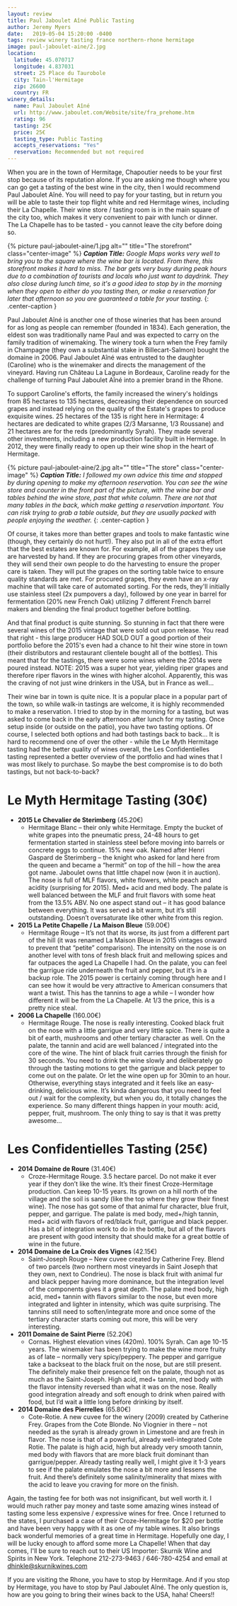 ```yaml
---
layout: review
title: Paul Jaboulet Aîné Public Tasting
author: Jeremy Myers
date:   2019-05-04 15:20:00 -0400
tags: review winery tasting france northern-rhone hermitage
image: paul-jaboulet-aine/2.jpg
location:
  latitude: 45.070717
  longitude: 4.837031
  street: 25 Place du Taurobole
  city: Tain-l'Hermitage
  zip: 26600
  country: FR
winery_details:
  name: Paul Jaboulet Aîné
  url: http://www.jaboulet.com/Website/site/fra_prehome.htm
  rating: 96
  tasting: 25€
  price: 25€
  tasting_type: Public Tasting
  accepts_reservations: "Yes"
  reservation: Recommended but not required
---
```


When you are in the town of Hermitage, Chapoutier needs to be your first stop because of its reputation alone.  If you are asking me though where you can go get a tasting of the best wine in the city, then I would recommend Paul Jaboulet Aîné.  You will need to pay for your tasting, but in return you will be able to taste their top flight white and red Hermitage wines, including their La Chapelle.  Their wine store / tasting room is in the main square of the city too, which makes it very convenient to pair with lunch or dinner.  The La Chapelle has to be tasted - you cannot leave the city before doing so.

{% picture paul-jaboulet-aine/1.jpg alt="" title="The storefront" class="center-image" %}
***Caption Title:*** *Google Maps works very well to bring you to the square where the wine bar is located.  From there, this storefront makes it hard to miss.  The bar gets very busy during peak hours due to a combination of tourists and locals who just want to daydrink.  They also close during lunch time, so it's a good idea to stop by in the morning when they open to either do you tasting then, or make a reservation for later that afternoon so you are guaranteed a table for your tasting.*
{: .center-caption }

Paul Jaboulet Aîné is another one of those wineries that has been around for as long as people can remember (founded in 1834).  Each generation, the eldest son was traditionally name Paul and was expected to carry on the family tradition of winemaking.  The winery took a turn when the Frey family in Champagne (they own a substantial stake in Billecart-Salmon) bought the domaine in 2006.  Paul Jaboulet Aîné was entrusted to the daughter (Caroline) who is the winemaker and directs the management of the vineyard.  Having run Château La Lagune in Bordeaux, Caroline ready for the challenge of turning Paul Jaboulet Aîné into a premier brand in the Rhone.  

To support Caroline's efforts, the family increased the winery's holdings from 85 hectares to 135 hectares, decreasing their dependence on sourced grapes and instead relying on the quality of the Estate's grapes to produce exquisite wines.  25 hectares of the 135 is right here in Hermitage: 4 hectares are dedicated to white grapes (2/3 Marsanne, 1/3 Roussane) and 21 hectares are for the reds (predominantly Syrah).  They made several other investments, including a new production facility built in Hermitage.  In 2012, they were finally ready to open up their wine shop in the heart of Hermitage.  

{% picture paul-jaboulet-aine/2.jpg alt="" title="The store" class="center-image" %}
***Caption Title:*** *I followed my own advice this time and stopped by during opening to make my afternoon reservation.  You can see the wine store and counter in the front part of the picture, with the wine bar and tables behind the wine store, past that white column.  There are not that many tables in the back, which make getting a reservation important.  You can risk trying to grab a table outside, but they are usually packed with people enjoying the weather.*
{: .center-caption }

Of course, it takes more than better grapes and tools to make fantastic wine (though, they certainly do not hurt!).  They also put in all of the extra effort that the best estates are known for.  For example, all of the grapes they use are harvested by hand.  If they are procuring grapes from other vineyards, they will send their own people to do the harvesting to ensure the proper care is taken.  They will put the grapes on the sorting table twice to ensure quality standards are met.  For procured grapes, they even have an x-ray machine that will take care of automated sorting.  For the reds, they'll initially use stainless steel (2x pumpovers a day), followed by one year in barrel for fermentation (20% new French Oak) utilizing 7 different French barrel makers and blending the final product together before bottling.  

And that final product is quite stunning.  So stunning in fact that there were several wines of the 2015 vintage that were sold out upon release.  You read that right - this large producer HAD SOLD OUT a good portion of their portfolio before the 2015's even had a chance to hit their wine store in town (their distributors and restaurant clientele bought all of the bottles).  This meant that for the tastings, there were some wines where the 2014s were poured instead.  NOTE: 2015 was a super hot year, yielding riper grapes and therefore riper flavors in the wines with higher alcohol.  Apparently, this was the craving of not just wine drinkers in the USA, but in France as well...  

Their wine bar in town is quite nice.  It is a popular place in a popular part of the town, so while walk-in tastings are welcome, it is highly recommended to make a reservation.  I tried to stop by in the morning for a tasting, but was asked to come back in the early afternoon after lunch for my tasting.  Once setup inside (or outside on the patio), you have two tasting options.  Of course, I selected both options and had both tastings back to back...  It is hard to recommend one of over the other - while the Le Myth Hermitage tasting had the better quality of wines overall, the Les Confidentielles tasting represented a better overview of the portfolio and had wines that I was most likely to purchase.  So maybe the best compromise is to do both tastings, but not back-to-back?

# Le Myth Hermitage Tasting (30€)
* **2015 Le Chevalier de Sterimberg** (45.20€)
  * Hermitage Blanc – their only white Hermitage.  Empty the bucket of white grapes into the pneumatic press, 24-48 hours to get fermentation started in stainless steel before moving into barrels or concrete eggs to continue.  15% new oak.  Named after Henri Gaspard de Sterimberg – the knight who asked for land here from the queen and became a “hermit” on top of the hill – how the area got name.  Jaboulet owns that little chapel now (won it in auction).  The nose is full of MLF flavors, white flowers, white peach and acidity (surprising for 2015).  Med+ acid and med body.  The palate is well balanced between the MLF and fruit flavors with some heat from the 13.5% ABV.  No one aspect stand out – it has good balance between everything.  It was served a bit warm, but it’s still outstanding.  Doesn’t oversaturate like other white from this region.  
* **2015 La Petite Chapelle / La Maison Bleue** (59.00€)
  * Hermitage Rouge – It’s not that its worse, its just from a different part of the hill (it was renamed La Maison Bleue in 2015 vintages onward to prevent that “petite” comparison).  The intensity on the nose is on another level with tons of fresh black fruit and mellowing spices and far outpaces the aged La Chapelle I had.  On the palate, you can feel the garrigue ride underneath the fruit and pepper, but it’s in a backup role.  The 2015 power is certainly coming through here and I can see how it would be very attractive to American consumers that want a twist.  This has the tannins to age a while – I wonder how different it will be from the La Chapelle.  At 1/3 the price, this is a pretty nice steal.  
* **2006 La Chapelle** (160.00€)
  * Hermitage Rouge.  The nose is really interesting.  Cooked black fruit on the nose with a little garrigue and very little spice.  There is quite a bit of earth, mushrooms and other tertiary character as well.  On the palate, the tannin and acid are well balanced / integrated into the core of the wine.  The hint of black fruit carries through the finish for 30 seconds.  You need to drink the wine slowly and deliberately go through the tasting motions to get the garrigue and black pepper to come out on the palate.  Or let the wine open up for 30min to an hour.  Otherwise, everything stays integrated and it feels like an easy-drinking, delicious wine.  It’s kinda dangerous that you need to feel out / wait for the complexity, but when you do, it totally changes the experience.  So many different things happen in your mouth: acid, pepper, fruit, mushroom.  The only thing to say is that it was pretty awesome…

# Les Confidentielles Tasting (25€)
* **2014 Domaine de Roure** (31.40€)
  * Croze-Hermitage Rouge.  3.5 hectare parcel.  Do not make it ever year if they don’t like the wine.  It’s their finest Croze-Hermitage production.  Can keep 10-15 years.  Its grown on a hill north of the village and the soil is sandy (like the top where they grow their finest wine).  The nose has got some of that animal fur character, blue fruit, pepper, and garrigue.  The palate is med body, med+/high tannin, med+ acid with flavors of red/black fruit, garrigue and black pepper.  Has a bit of integration work to do in the bottle, but all of the flavors are present with good intensity that should make for a great bottle of wine in the future.  
* **2014 Domaine de La Croix des Vignes** (42.15€)
  * Saint-Joseph Rouge – New cuvee created by Catherine Frey.  Blend of two parcels (two northern most vineyards in Saint Joseph that they own, next to Condrieu).  The nose is black fruit with animal fur and black pepper having more dominance, but the integration level of the components gives it a great depth.  The palate med body, high acid, med+ tannin with flavors similar to the nose, but even more integrated and lighter in intensity, which was quite surprising.  The tannins still need to soften/integrate more and once some of the tertiary character starts coming out more, this will be very interesting.  
* **2011 Domaine de Saint Pierre** (52.20€)
  * Cornas.  Highest elevation vines (420m).  100% Syrah.  Can age 10-15 years.  The winemaker has been trying to make the wine more fruity as of late – normally very spicy/peppery.  The pepper and garrigue take a backseat to the black fruit on the nose, but are still present.  The definitely make their presence felt on the palate, though not as much as the Saint-Joseph.  High acid, med+ tannin, med body with the flavor intensity reversed than what it was on the nose.  Really good integration already and soft enough to drink when paired with food, but I’d wait a little long before drinking by itself.  
* **2014 Domaine des Pierrelles** (65.80€)
  * Cote-Rotie.  A new cuvee for the winery (2009) created by Catherine Frey.  Grapes from the Cote Blonde.  No Viognier in there – not needed as the syrah is already grown in Limestone and are fresh in flavor.  The nose is that of a powerful, already well-integrated Cote Rotie.  The palate is high acid, high but already very smooth tannin, med body with flavors that are more black fruit dominant than garrigue/pepper.  Already tasting really well, I might give it 1-3 years to see if the palate emulates the nose a bit more and lessens the fruit.  And there’s definitely some salinity/minerality that mixes with the acid to leave you craving for more on the finish.

Again, the tasting fee for both was not insignificant, but well worth it.  I would much rather pay money and taste some amazing wines instead of tasting some less expensive / expressive wines for free.  Once I returned to the states, I purchased a case of their Croze-Hermitage for $20 per bottle and have been very happy with it as one of my table wines.  It also brings back wonderful memories of a great time in Hermitage.  Hopefully one day, I will be lucky enough to afford some more La Chapelle!  When that day comes, I'll be sure to reach out to their US Importer: Skurnik Wine and Spirits in New York.  Telephone 212-273-9463 / 646-780-4254 and email at dhinkle@skurnikwines.com

If you are visiting the Rhone, you have to stop by Hermitage.  And if you stop by Hermitage, you have to stop by Paul Jaboulet Aîné.  The only question is, how are you going to bring their wines back to the USA, haha!  Cheers!!
